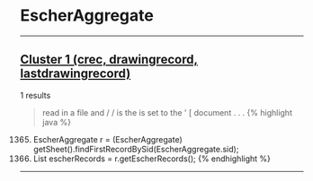 # EscherAggregate

***

## [Cluster 1 (crec, drawingrecord, lastdrawingrecord)](./1)
1 results
> read in a file and / / is the is set to the ' [ document . . . 
{% highlight java %}
1365. EscherAggregate r = (EscherAggregate) getSheet().findFirstRecordBySid(EscherAggregate.sid);
1366. List escherRecords = r.getEscherRecords();
{% endhighlight %}

***

